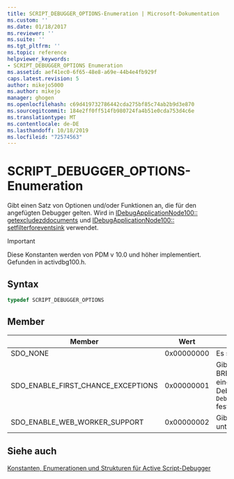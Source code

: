 ```yaml
---
title: SCRIPT_DEBUGGER_OPTIONS-Enumeration | Microsoft-Dokumentation
ms.custom: ''
ms.date: 01/18/2017
ms.reviewer: ''
ms.suite: ''
ms.tgt_pltfrm: ''
ms.topic: reference
helpviewer_keywords:
- SCRIPT_DEBUGGER_OPTIONS Enumeration
ms.assetid: aef41ec0-6f65-48e8-a69e-44b4e4fb929f
caps.latest.revision: 5
author: mikejo5000
ms.author: mikejo
manager: ghogen
ms.openlocfilehash: c69d419732786442cda275bf85c74ab2b9d3e870
ms.sourcegitcommit: 184e2ff0ff514fb980724fa4b51e0cda753d4c6e
ms.translationtype: MT
ms.contentlocale: de-DE
ms.lasthandoff: 10/18/2019
ms.locfileid: "72574563"
---
```

# <a name="script_debugger_options-enumeration"></a>SCRIPT_DEBUGGER_OPTIONS-Enumeration
Gibt einen Satz von Optionen und/oder Funktionen an, die für den angefügten Debugger gelten. Wird in [IDebugApplicationNode100:: getexcludezddocuments](../../winscript/reference/idebugapplicationnode100-getexcludeddocuments.md) und [IDebugApplicationNode100:: setfilterforeventsink](../../winscript/reference/idebugapplicationnode100-setfilterforeventsink.md) verwendet.  
  
> [!IMPORTANT]
> Diese Konstanten werden von PDM v 10.0 und höher implementiert. Gefunden in activdbg100.h.  
  
## <a name="syntax"></a>Syntax  
  
```cpp
typedef SCRIPT_DEBUGGER_OPTIONS  
```  
  
## <a name="members"></a>Member  
  
|Member|Wert|Beschreibung|  
|------------|-----------|-----------------|  
|SDO_NONE|0x00000000|Es sind keine Optionen festgelegt.|  
|SDO_ENABLE_FIRST_CHANCE_EXCEPTIONS|0x00000001|Gibt an, dass die Skript Laufzeit BREAKREASON_ERROR-Ereignisse auslösen soll, wenn eine Ausnahme ausgelöst wird. Diese Option kann vom Debugger festgelegt oder durch Benutzercode über `Debug.enableFirstChanceExceptions(<true&#124;false>)` festgelegt werden.|  
|SDO_ENABLE_WEB_WORKER_SUPPORT|0x00000002|Gibt an, dass der angefügte Debugger Web-Worker unterstützt.|  
  
## <a name="see-also"></a>Siehe auch  
 [Konstanten, Enumerationen und Strukturen für Active Script-Debugger](../../winscript/reference/active-script-debugger-constants-enumerations-and-structures.md)